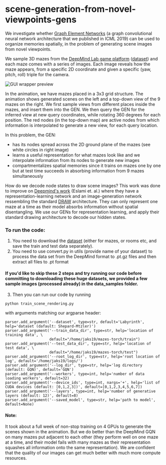 # scene-generation-from-novel-viewpoints-gens

We investigate whether [Graph Element Networks](https://www.google.com/url?q=https%3A%2F%2Farxiv.org%2Fabs%2F1904.09019&sa=D) (a graph convolutional neural network architecture that we published in ICML 2019) can be used to organize memories spatially, in the problem of generating scene images from novel viewpoints.

We sample 3D mazes from the [DeepMind Lab game platform](https://www.google.com/url?q=https%3A%2F%2Farxiv.org%2Fpdf%2F1612.03801.pdf&sa=D) ([dataset](https://www.google.com/url?q=https%3A%2F%2Fgithub.com%2Fdeepmind%2Fgqn-datasets&sa=D)) and each maze comes with a series of images. Each image reveals how the maze appears, from a specific 2D coordinate and given a specific (yaw, pitch, roll) triple for the camera. 

![GUI wrapper preview](https://github.com/jaks19/evolving-robotic-gripper/blob/master/gifs/scene.gif)

In the animation, we have  mazes placed in a 3x3 grid structure. The animation shows generated scenes on the left and a top-down view of the 9 mazes on the right. We first sample views from different places inside the mazes, and insert them into the GEN. We then query the GEN for the inferred view at new query coordinates, while rotating 360 degrees for each position. The red nodes (in the top-down map) are active nodes from which information is interpolated to generate a new view, for each query location.

In this problem, the GEN:
* has its nodes spread across the 2D ground plane of the mazes (see white circles in right image)
* learns a useful representation for what mazes look like and we interpolate information from its nodes to generate new images
* compartmentalizes spatial memories since it trains on mazes one by one but at test time succeeds in absorbing information from 9 mazes simultaneously

How do we decode node states to draw scene images? This work was done to improve on [Deepmind's work](https://www.google.com/url?q=https%3A%2F%2Fscience.sciencemag.org%2Fcontent%2F360%2F6394%2F1204&sa=D) (Eslami et. al.) where they have a representation-learning network and an image-generation network ressembling the standard [DRAW](https://www.google.com/url?q=https%3A%2F%2Farxiv.org%2Fpdf%2F1502.04623.pdf&sa=D) architecture. They can only represent one maze at a time as their model absorbs information without spatial disentangling. We use our GENs for representation learning, and apply their standard drawing architecture to decode our hidden states.

### To run the code:
1. You need to download the [dataset](https://www.google.com/url?q=https%3A%2F%2Fgithub.com%2Fdeepmind%2Fgqn-datasets&sa=D) (either for mazes, or rooms etc, and save the train and test data separately). 
2. You need to use convert.py in utils (provide name of your dataset) to process the data set from the DeepMind format to .pt.gz files and then extract all files to .pt format

#### If you'd like to skip these 2 steps and try running our code before committing to downloading these huge datasets, we provided a few sample images (processed already) in the data_samples folder.

3. Then you can run our code by running 
```
python train_scene_rendering.py
```
with arguments matching our argparse header:
```
parser.add_argument('--dataset', type=str, default='Labyrinth', help='dataset (dafault: Shepard-Mtzler)')
parser.add_argument('--train_data_dir', type=str, help='location of training data', \
                    default="/home/jaks19/mazes-torch/train")
parser.add_argument('--test_data_dir', type=str, help='location of test data', \
                    default="/home/jaks19/mazes-torch/test")
parser.add_argument('--root_log_dir', type=str, help='root location of log', default='/home/jaks19/logs/')
parser.add_argument('--log_dir', type=str, help='log directory (default: GQN)', default='GQN')
parser.add_argument('--workers', type=int, help='number of data loading workers', default=32)
parser.add_argument('--device_ids', type=int, nargs='+', help='list of CUDA devices (default: [0,1,2,3])', default=[0,1,2,3,4,5,6,7])
parser.add_argument('--layers', type=int, help='number of generative layers (default: 12)', default=8)
parser.add_argument('--saved_model', type=str, help='path to model', default=None)
```
#### Note:
It took about a full week of non-stop training on 4 GPUs to generate the scenes shown in the animation. But we do better than the DeepMind GQN on many mazes put adjacent to each other (they perform well on one maze at a time, and their model fails with many mazes as their representation squashes all information onto the same representation). We are confident that the quality of our images can get much better with much more compute resources.
